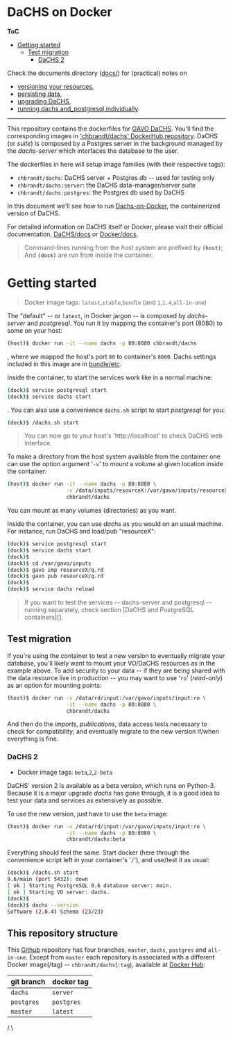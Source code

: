 # DaCHS on Docker

**ToC**
* [Getting started](#getting-started)
  * [Test migration](#test-migration)
    * [DaCHS 2](#dachs-2)

Check the documents directory ([docs/](docs/)) for (practical) notes on 
* [versioning your resources](docs/data_publication.md),
* [persisting data](docs/data_persistence.md), 
* [upgrading DaCHS](docs/upgrade_dachs.md),
* [running dachs and_postgresql individually](docs/individual_containers.md).

---

This repository contains the dockerfiles for [GAVO DaCHS](http://docs.g-vo.org/DaCHS/).
You'll find the corresponding images in ['chbrandt/dachs' DockerHub repository][4].
DaCHS (or _suite_) is composed by a Postgres server in the background managed
by the _dachs-server_ which interfaces the database to the user.

The dockerfiles in here will setup image families (with their respective tags):
* `chbrandt/dachs`: DaCHS server + Postgres db -- used for testing only
* `chbrandt/dachs:server`: the DaCHS data-manager/server suite
* `chbrandt/dachs:postgres`: the Postgres db used by DaCHS

In this document we'll see how to run [Dachs-on-Docker][4], the containerized
version of DaCHS.

For detailed information on DaCHS itself or Docker, please
visit their official documentation, [DaCHS/docs][1] or [Docker/docs][2].

> Command-lines running from the _host_ system are prefixed by <b><code>(host)</code></b>;
> And <b><code>(dock)</code></b> are run from inside the container.

[1]: http://dachs-doc.readthedocs.io


# Getting started

> Docker image tags: `latest`,`stable`,`bundle` (and `1`,`1.4`,`all-in-one`)

The "default" -- or `latest`, in Docker jargon -- is composed by _dachs-server_
and _postgresql_.
You run it by mapping the container's port (8080) to some on your host:
```bash
(host)$ docker run -it --name dachs -p 80:8080 chbrandt/dachs
```
, where we mapped the host's port `80` to container's `8080`.
Dachs settings included in this image are in [bundle/etc](dockerfiles/bundle/etc).

Inside the container, to start the services work like in a normal machine:
```bash
(dock)$ service postgresql start
(dock)$ service dachs start
```
. You can also use a convenience `dachs.sh` script to start _postgresql_ for you:
```bash
(dock)$ /dachs.sh start
```

> You can now go to your host's 'http://localhost' to check DaCHS web interface.

To make a directory from the host system available from the container one can
use the option argument '`-v`' to _mount_ a _volume_ at given location inside
the container:
```bash
(host)$ docker run -it --name dachs -p 80:8080 \
                   -v /data/inputs/resourceX:/var/gavo/inputs/resourceX \
                   chbrandt/dachs
```
You can mount as many volumes (directories) as you want.

Inside the container, you can use _dachs_ as you would on an usual machine.
For instance, run DaCHS and load/pub "resourceX":
```bash
(dock)$ service postgresql start
(dock)$ service dachs start
(dock)$
(dock)$ cd /var/gavo/inputs
(dock)$ gavo imp resourceX/q.rd
(dock)$ gavo pub resourceX/q.rd
(dock)$
(dock)$ service dachs reload
```

> If you want to test the services -- dachs-server and postgresql -- running
> separately, check section [DaCHS and PostgreSQL containers][].


## Test migration

If you're using the container to test a new version to eventually migrate your
database, you'll likely want to mount your VO/DaCHS resources as in the example
above. To add security to your data -- if they are being shared with the data
resource live in production -- you may want to use '`ro`' (_read-only_) as an
option for mounting points:
```bash
(host)$ docker run -v /data/rd/input:/var/gavo/inputs/input:ro \
                   -it --name dachs -p 80:8080 \
                   chbrandt/dachs
```

And then do the _imports_, _publications_, data access tests necessary to check
for compatibility; and eventually migrate to the new version if/when everything is fine.


### DaCHS 2

* Docker image tags: `beta`,`2`,`2-beta`

DaCHS' version 2 is available as a beta version, which runs on Python-3.
Because it is a major upgrade _dachs_ has gone through, it is a good idea to test
your data and services as extensively as possible.

To use the new version, just have to use the `beta` image:
```bash
(host)$ docker run -v /data/rd/input:/var/gavo/inputs/input:ro \
                   -it --name dachs -p 80:8080 \
                   chbrandt/dachs:beta
```

Everything should feel the same.
Start docker (here through the convenience script left in your container's '`/`'),
and use/test it as usual:
```bash
(dock)$ /dachs.sh start
9.6/main (port 5432): down
[ ok ] Starting PostgreSQL 9.6 database server: main.
[ ok ] Starting VO server: dachs.
(dock)$
(dock)$ dachs --version
Software (2.0.4) Schema (23/23)
```

## This repository structure

This [Github][3] repository has four branches, `master`, `dachs`, `postgres`
and `all-in-one`. Except from `master` each repository is associated with
a different Docker image(/tag) -- `chbrandt/dachs`(`:tag`), available at [Docker Hub][4]:

| git branch | docker tag |
| --- | --- |
| `dachs` | `server` |
| `postgres` | `postgres` |
| `master` | `latest` |

[3]: https://github.com/chbrandt/docker-dachs
[4]: https://hub.docker.com/r/chbrandt/dachs/
[2]: https://docs.docker.com/


/.\
